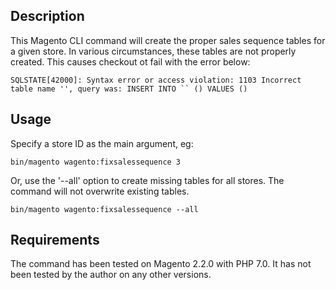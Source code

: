 <h2>Description</h2>

This Magento CLI command will create the proper sales sequence tables for a given store. In various circumstances, these tables are not properly created. This causes checkout ot fail with the error below:

```SQLSTATE[42000]: Syntax error or access violation: 1103 Incorrect table name '', query was: INSERT INTO `` () VALUES ()```

<h2>Usage</h2>

Specify a store ID as the main argument, eg:

```bin/magento wagento:fixsalessequence 3```

Or, use the '--all' option to create missing tables for all stores. The command will not overwrite existing tables.

```bin/magento wagento:fixsalessequence --all```

<h2>Requirements</h2>

The command has been tested on Magento 2.2.0 with PHP 7.0. It has not been tested by the author on any other versions.